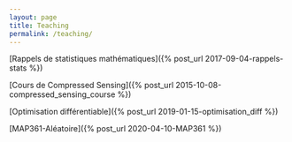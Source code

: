 ```yaml
---
layout: page
title: Teaching
permalink: /teaching/
---
```


[Rappels de statistiques mathématiques]({% post_url 2017-09-04-rappels-stats %})

[Cours de Compressed Sensing]({% post_url 2015-10-08-compressed_sensing_course %})

[Optimisation différentiable]({% post_url 2019-01-15-optimisation_diff %})

[MAP361-Aléatoire]({% post_url 2020-04-10-MAP361 %})